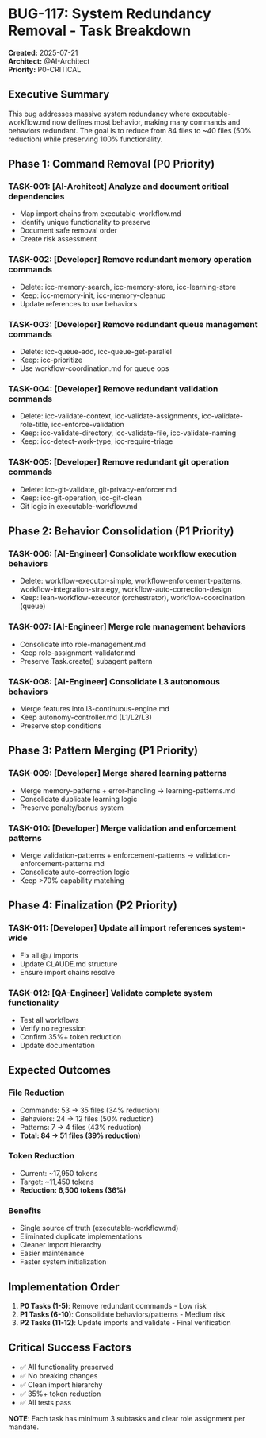 # BUG-117: System Redundancy Removal - Task Breakdown

**Created:** 2025-07-21  
**Architect:** @AI-Architect  
**Priority:** P0-CRITICAL

## Executive Summary

This bug addresses massive system redundancy where executable-workflow.md now defines most behavior, making many commands and behaviors redundant. The goal is to reduce from 84 files to ~40 files (50% reduction) while preserving 100% functionality.

## Phase 1: Command Removal (P0 Priority)

### TASK-001: [AI-Architect] Analyze and document critical dependencies
- Map import chains from executable-workflow.md
- Identify unique functionality to preserve
- Document safe removal order
- Create risk assessment

### TASK-002: [Developer] Remove redundant memory operation commands
- Delete: icc-memory-search, icc-memory-store, icc-learning-store
- Keep: icc-memory-init, icc-memory-cleanup
- Update references to use behaviors

### TASK-003: [Developer] Remove redundant queue management commands  
- Delete: icc-queue-add, icc-queue-get-parallel
- Keep: icc-prioritize
- Use workflow-coordination.md for queue ops

### TASK-004: [Developer] Remove redundant validation commands
- Delete: icc-validate-context, icc-validate-assignments, icc-validate-role-title, icc-enforce-validation
- Keep: icc-validate-directory, icc-validate-file, icc-validate-naming
- Keep: icc-detect-work-type, icc-require-triage

### TASK-005: [Developer] Remove redundant git operation commands
- Delete: icc-git-validate, git-privacy-enforcer.md
- Keep: icc-git-operation, icc-git-clean
- Git logic in executable-workflow.md

## Phase 2: Behavior Consolidation (P1 Priority)

### TASK-006: [AI-Engineer] Consolidate workflow execution behaviors
- Delete: workflow-executor-simple, workflow-enforcement-patterns, workflow-integration-strategy, workflow-auto-correction-design
- Keep: lean-workflow-executor (orchestrator), workflow-coordination (queue)

### TASK-007: [AI-Engineer] Merge role management behaviors
- Consolidate into role-management.md
- Keep role-assignment-validator.md
- Preserve Task.create() subagent pattern

### TASK-008: [AI-Engineer] Consolidate L3 autonomous behaviors
- Merge features into l3-continuous-engine.md
- Keep autonomy-controller.md (L1/L2/L3)
- Preserve stop conditions

## Phase 3: Pattern Merging (P1 Priority)

### TASK-009: [Developer] Merge shared learning patterns
- Merge memory-patterns + error-handling → learning-patterns.md
- Consolidate duplicate learning logic
- Preserve penalty/bonus system

### TASK-010: [Developer] Merge validation and enforcement patterns
- Merge validation-patterns + enforcement-patterns → validation-enforcement-patterns.md
- Consolidate auto-correction logic
- Keep >70% capability matching

## Phase 4: Finalization (P2 Priority)

### TASK-011: [Developer] Update all import references system-wide
- Fix all @./ imports
- Update CLAUDE.md structure
- Ensure import chains resolve

### TASK-012: [QA-Engineer] Validate complete system functionality
- Test all workflows
- Verify no regression
- Confirm 35%+ token reduction
- Update documentation

## Expected Outcomes

### File Reduction
- Commands: 53 → 35 files (34% reduction)
- Behaviors: 24 → 12 files (50% reduction)  
- Patterns: 7 → 4 files (43% reduction)
- **Total: 84 → 51 files (39% reduction)**

### Token Reduction
- Current: ~17,950 tokens
- Target: ~11,450 tokens
- **Reduction: 6,500 tokens (36%)**

### Benefits
- Single source of truth (executable-workflow.md)
- Eliminated duplicate implementations
- Cleaner import hierarchy
- Easier maintenance
- Faster system initialization

## Implementation Order

1. **P0 Tasks (1-5)**: Remove redundant commands - Low risk
2. **P1 Tasks (6-10)**: Consolidate behaviors/patterns - Medium risk  
3. **P2 Tasks (11-12)**: Update imports and validate - Final verification

## Critical Success Factors

- ✅ All functionality preserved
- ✅ No breaking changes
- ✅ Clean import hierarchy
- ✅ 35%+ token reduction
- ✅ All tests pass

**NOTE**: Each task has minimum 3 subtasks and clear role assignment per mandate.